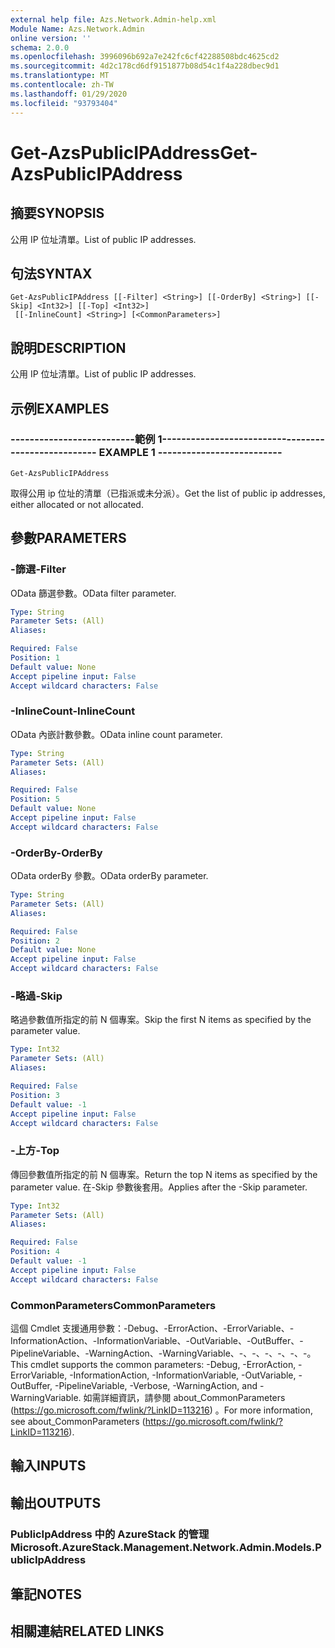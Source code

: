 ```yaml
---
external help file: Azs.Network.Admin-help.xml
Module Name: Azs.Network.Admin
online version: ''
schema: 2.0.0
ms.openlocfilehash: 3996096b692a7e242fc6cf42288508bdc4625cd2
ms.sourcegitcommit: 4d2c178cd6df9151877b08d54c1f4a228dbec9d1
ms.translationtype: MT
ms.contentlocale: zh-TW
ms.lasthandoff: 01/29/2020
ms.locfileid: "93793404"
---
```

# <span data-ttu-id="f9493-101">Get-AzsPublicIPAddress</span><span class="sxs-lookup"><span data-stu-id="f9493-101">Get-AzsPublicIPAddress</span></span>

## <span data-ttu-id="f9493-102">摘要</span><span class="sxs-lookup"><span data-stu-id="f9493-102">SYNOPSIS</span></span>
<span data-ttu-id="f9493-103">公用 IP 位址清單。</span><span class="sxs-lookup"><span data-stu-id="f9493-103">List of public IP addresses.</span></span>

## <span data-ttu-id="f9493-104">句法</span><span class="sxs-lookup"><span data-stu-id="f9493-104">SYNTAX</span></span>

```
Get-AzsPublicIPAddress [[-Filter] <String>] [[-OrderBy] <String>] [[-Skip] <Int32>] [[-Top] <Int32>]
 [[-InlineCount] <String>] [<CommonParameters>]
```

## <span data-ttu-id="f9493-105">說明</span><span class="sxs-lookup"><span data-stu-id="f9493-105">DESCRIPTION</span></span>
<span data-ttu-id="f9493-106">公用 IP 位址清單。</span><span class="sxs-lookup"><span data-stu-id="f9493-106">List of public IP addresses.</span></span>

## <span data-ttu-id="f9493-107">示例</span><span class="sxs-lookup"><span data-stu-id="f9493-107">EXAMPLES</span></span>

### <span data-ttu-id="f9493-108">--------------------------範例 1--------------------------</span><span class="sxs-lookup"><span data-stu-id="f9493-108">-------------------------- EXAMPLE 1 --------------------------</span></span>
```
Get-AzsPublicIPAddress
```

<span data-ttu-id="f9493-109">取得公用 ip 位址的清單（已指派或未分派）。</span><span class="sxs-lookup"><span data-stu-id="f9493-109">Get the list of public ip addresses, either allocated or not allocated.</span></span>

## <span data-ttu-id="f9493-110">參數</span><span class="sxs-lookup"><span data-stu-id="f9493-110">PARAMETERS</span></span>

### <span data-ttu-id="f9493-111">-篩選</span><span class="sxs-lookup"><span data-stu-id="f9493-111">-Filter</span></span>
<span data-ttu-id="f9493-112">OData 篩選參數。</span><span class="sxs-lookup"><span data-stu-id="f9493-112">OData filter parameter.</span></span>

```yaml
Type: String
Parameter Sets: (All)
Aliases: 

Required: False
Position: 1
Default value: None
Accept pipeline input: False
Accept wildcard characters: False
```

### <span data-ttu-id="f9493-113">-InlineCount</span><span class="sxs-lookup"><span data-stu-id="f9493-113">-InlineCount</span></span>
<span data-ttu-id="f9493-114">OData 內嵌計數參數。</span><span class="sxs-lookup"><span data-stu-id="f9493-114">OData inline count parameter.</span></span>

```yaml
Type: String
Parameter Sets: (All)
Aliases: 

Required: False
Position: 5
Default value: None
Accept pipeline input: False
Accept wildcard characters: False
```

### <span data-ttu-id="f9493-115">-OrderBy</span><span class="sxs-lookup"><span data-stu-id="f9493-115">-OrderBy</span></span>
<span data-ttu-id="f9493-116">OData orderBy 參數。</span><span class="sxs-lookup"><span data-stu-id="f9493-116">OData orderBy parameter.</span></span>

```yaml
Type: String
Parameter Sets: (All)
Aliases: 

Required: False
Position: 2
Default value: None
Accept pipeline input: False
Accept wildcard characters: False
```

### <span data-ttu-id="f9493-117">-略過</span><span class="sxs-lookup"><span data-stu-id="f9493-117">-Skip</span></span>
<span data-ttu-id="f9493-118">略過參數值所指定的前 N 個專案。</span><span class="sxs-lookup"><span data-stu-id="f9493-118">Skip the first N items as specified by the parameter value.</span></span>

```yaml
Type: Int32
Parameter Sets: (All)
Aliases: 

Required: False
Position: 3
Default value: -1
Accept pipeline input: False
Accept wildcard characters: False
```

### <span data-ttu-id="f9493-119">-上方</span><span class="sxs-lookup"><span data-stu-id="f9493-119">-Top</span></span>
<span data-ttu-id="f9493-120">傳回參數值所指定的前 N 個專案。</span><span class="sxs-lookup"><span data-stu-id="f9493-120">Return the top N items as specified by the parameter value.</span></span>
<span data-ttu-id="f9493-121">在-Skip 參數後套用。</span><span class="sxs-lookup"><span data-stu-id="f9493-121">Applies after the -Skip parameter.</span></span>

```yaml
Type: Int32
Parameter Sets: (All)
Aliases: 

Required: False
Position: 4
Default value: -1
Accept pipeline input: False
Accept wildcard characters: False
```

### <span data-ttu-id="f9493-122">CommonParameters</span><span class="sxs-lookup"><span data-stu-id="f9493-122">CommonParameters</span></span>
<span data-ttu-id="f9493-123">這個 Cmdlet 支援通用參數：-Debug、-ErrorAction、-ErrorVariable、-InformationAction、-InformationVariable、-OutVariable、-OutBuffer、-PipelineVariable、-WarningAction、-WarningVariable、-、-、-、-、-、-。</span><span class="sxs-lookup"><span data-stu-id="f9493-123">This cmdlet supports the common parameters: -Debug, -ErrorAction, -ErrorVariable, -InformationAction, -InformationVariable, -OutVariable, -OutBuffer, -PipelineVariable, -Verbose, -WarningAction, and -WarningVariable.</span></span> <span data-ttu-id="f9493-124">如需詳細資訊，請參閱 about_CommonParameters (https://go.microsoft.com/fwlink/?LinkID=113216) 。</span><span class="sxs-lookup"><span data-stu-id="f9493-124">For more information, see about_CommonParameters (https://go.microsoft.com/fwlink/?LinkID=113216).</span></span>

## <span data-ttu-id="f9493-125">輸入</span><span class="sxs-lookup"><span data-stu-id="f9493-125">INPUTS</span></span>

## <span data-ttu-id="f9493-126">輸出</span><span class="sxs-lookup"><span data-stu-id="f9493-126">OUTPUTS</span></span>

### <span data-ttu-id="f9493-127">PublicIpAddress 中的 AzureStack 的管理</span><span class="sxs-lookup"><span data-stu-id="f9493-127">Microsoft.AzureStack.Management.Network.Admin.Models.PublicIpAddress</span></span>

## <span data-ttu-id="f9493-128">筆記</span><span class="sxs-lookup"><span data-stu-id="f9493-128">NOTES</span></span>

## <span data-ttu-id="f9493-129">相關連結</span><span class="sxs-lookup"><span data-stu-id="f9493-129">RELATED LINKS</span></span>

